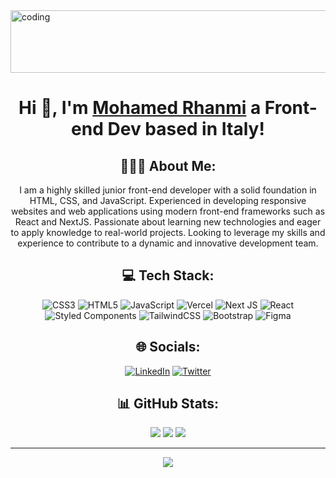 <img alt="coding" height="100" width="1000" src="https://media.tenor.com/GVk4jB2u_i8AAAAd/coding.gif">
<h1 align="center">Hi 👋, I'm <a href="https://www.mohamedrhanmi.com/">Mohamed Rhanmi</a> a Front-end Dev based in Italy!</h1>

<div align="center">
  <h2>👨🏻‍💻 About Me:</h2>
I am a highly skilled junior front-end developer with a solid foundation in HTML, CSS, and JavaScript. Experienced in developing responsive websites and web applications using modern front-end frameworks such as React and NextJS. Passionate about learning new technologies and eager to apply knowledge to real-world projects. Looking to leverage my skills and experience to contribute to a dynamic and innovative development team.



<h2> 💻 Tech Stack:</h2>

![CSS3](https://img.shields.io/badge/css3-%231572B6.svg?style=flat&logo=css3&logoColor=white) ![HTML5](https://img.shields.io/badge/html5-%23E34F26.svg?style=flat&logo=html5&logoColor=white) ![JavaScript](https://img.shields.io/badge/javascript-%23323330.svg?style=flat&logo=javascript&logoColor=%23F7DF1E) ![Vercel](https://img.shields.io/badge/vercel-%23000000.svg?style=flat&logo=vercel&logoColor=white) ![Next JS](https://img.shields.io/badge/Next-black?style=flat&logo=next.js&logoColor=white) ![React](https://img.shields.io/badge/react-%2320232a.svg?style=flat&logo=react&logoColor=%2361DAFB) ![Styled Components](https://img.shields.io/badge/styled--components-DB7093?style=flat&logo=styled-components&logoColor=white) ![TailwindCSS](https://img.shields.io/badge/tailwindcss-%2338B2AC.svg?style=flat&logo=tailwind-css&logoColor=white) ![Bootstrap](https://img.shields.io/badge/bootstrap-%23563D7C.svg?style=flat&logo=bootstrap&logoColor=white) 	![Figma](https://img.shields.io/badge/figma-%23F24E1E.svg?style=flat&logo=figma&logoColor=white)


<h2>🌐 Socials:</h2>

[![LinkedIn](https://img.shields.io/badge/LinkedIn-%230077B5.svg?logo=linkedin&logoColor=white)](https://linkedin.com/in/mohamed-rhanmi) [![Twitter](https://img.shields.io/badge/Twitter-%231DA1F2.svg?logo=Twitter&logoColor=white)](https://twitter.com/MohamedRhanmi) 

<h2>📊 GitHub Stats:</h2>

<div >

![](https://github-readme-stats.vercel.app/api?username=morhaaa&theme=shades-of-purple&hide_border=false&include_all_commits=false&count_private=false)
![](https://github-readme-streak-stats.herokuapp.com/?user=morhaaa&theme=shades-of-purple&hide_border=false)
![](https://github-readme-stats.vercel.app/api/top-langs/?username=morhaaa&theme=shades-of-purple&hide_border=false&include_all_commits=false&count_private=false&layout=compact)

</div>

---
[![](https://visitcount.itsvg.in/api?id=morhaaa&icon=0&color=6)](https://visitcount.itsvg.in)
  </div>
